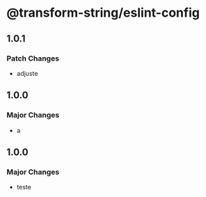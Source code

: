 # @transform-string/eslint-config

## 1.0.1

### Patch Changes

- adjuste

## 1.0.0

### Major Changes

- a

## 1.0.0

### Major Changes

- teste
